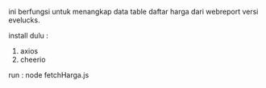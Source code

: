 ini berfungsi untuk menangkap data table daftar harga dari webreport versi evelucks.

install dulu : 
1. axios
2. cheerio


run :
node fetchHarga.js
